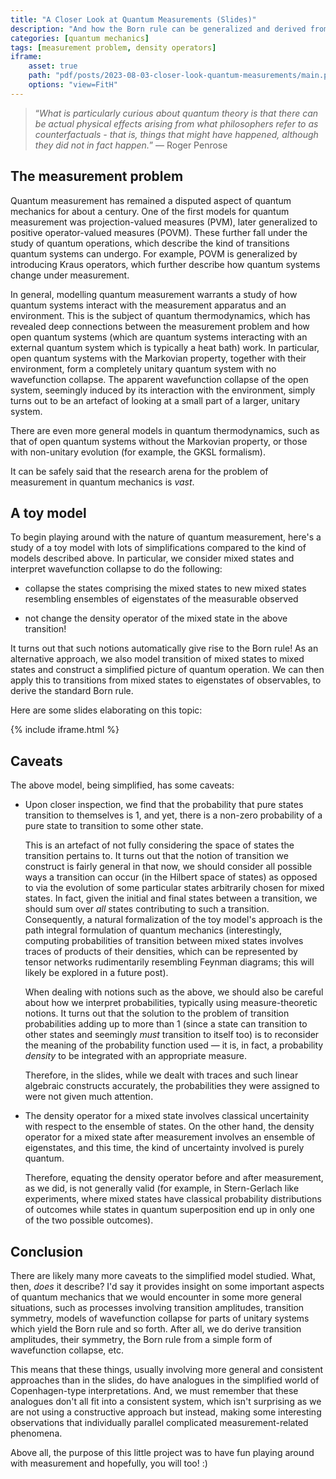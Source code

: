 ```yaml
---
title: "A Closer Look at Quantum Measurements (Slides)"
description: "And how the Born rule can be generalized and derived from some principles of measurement"
categories: [quantum mechanics]
tags: [measurement problem, density operators]
iframe:
    asset: true
    path: "pdf/posts/2023-08-03-closer-look-quantum-measurements/main.pdf"
    options: "view=FitH"
---
```


> “*What is particularly curious about quantum theory is that there can be actual physical effects arising from what philosophers refer to as counterfactuals - that is, things that might have happened, although they did not in fact happen.*”
> — Roger Penrose

## The measurement problem

Quantum measurement has remained a disputed aspect of quantum mechanics for about a century. One of the first models for quantum measurement was projection-valued measures (PVM), later generalized to positive operator-valued measures (POVM). These further fall under the study of quantum operations, which describe the kind of transitions quantum systems can undergo. For example, POVM is generalized by introducing Kraus operators, which further describe how quantum systems change under measurement.

In general, modelling quantum measurement warrants a study of how quantum systems interact with the measurement apparatus and an environment. This is the subject of quantum thermodynamics, which has revealed deep connections between the measurement problem and how open quantum systems (which are quantum systems interacting with an external quantum system which is typically a heat bath) work. In particular, open quantum systems with the Markovian property, together with their environment, form a completely unitary quantum system with no wavefunction collapse. The apparent wavefunction collapse of the open system, seemingly induced by its interaction with the environment, simply turns out to be an artefact of looking at a small part of a larger, unitary system.

There are even more general models in quantum thermodynamics, such as that of open quantum systems without the Markovian property, or those with non-unitary evolution (for example, the GKSL formalism). 

It can be safely said that the research arena for the problem of measurement in quantum mechanics is *vast*.

## A toy model

To begin playing around with the nature of quantum measurement, here's a study of a toy model with lots of simplifications compared to the kind of models described above. In particular, we consider mixed states and interpret wavefunction collapse to do the following:

- collapse the states comprising the mixed states to new mixed states resembling ensembles of eigenstates of the measurable observed

- not change the density operator of the mixed state in the above transition!

It turns out that such notions automatically give rise to the Born rule! As an alternative approach, we also model transition of mixed states to mixed states and construct a simplified picture of quantum operation. We can then apply this to transitions from mixed states to eigenstates of observables, to derive the standard Born rule.

Here are some slides elaborating on this topic:

{% include iframe.html %}

## Caveats

The above model, being simplified, has some caveats:

- Upon closer inspection, we find that the probability that pure states transition to themselves is $1$, and yet, there is a non-zero probability of a pure state to transition to some other state. 

    This is an artefact of not fully considering the space of states the transition pertains to. It turns out that the notion of transition we construct is fairly general in that now, we should consider all possible ways a transition can occur (in the Hilbert space of states) as opposed to via the evolution of some particular states arbitrarily chosen for mixed states. In fact, given the initial and final states between a transition, we should sum over *all* states contributing to such a transition. Consequently, a natural formalization of the toy model's approach is the path integral formulation of quantum mechanics (interestingly, computing probabilities of transition between mixed states involves traces of products of their densities, which can be represented by tensor networks rudimentarily resembling Feynman diagrams; this will likely be explored in a future post).

    When dealing with notions such as the above, we should also be careful about how we interpret probabilities, typically using measure-theoretic notions. It turns out that the solution to the problem of transition probabilities adding up to more than $1$ (since a state can transition to other states and seemingly *must* transition to itself too) is to reconsider the meaning of the probability function used — it is, in fact, a probability *density* to be integrated with an appropriate measure.

    Therefore, in the slides, while we dealt with traces and such linear algebraic constructs accurately, the probabilities they were assigned to were not given much attention.

- The density operator for a mixed state involves classical uncertainity with respect to the ensemble of states. On the other hand, the density operator for a mixed state after measurement involves an ensemble of eigenstates, and this time, the kind of uncertainty involved is purely quantum.

    Therefore, equating the density operator before and after measurement, as we did, is not generally valid (for example, in Stern-Gerlach like experiments, where mixed states have classical probability distributions of outcomes while states in quantum superposition end up in only one of the two possible outcomes).

## Conclusion

There are likely many more caveats to the simplified model studied. What, then, *does* it describe? I'd say it provides insight on some important aspects of quantum mechanics that we would encounter in some more general situations, such as processes involving transition amplitudes, transition symmetry, models of wavefunction collapse for parts of unitary systems which yield the Born rule and so forth. After all, we do derive transition amplitudes, their symmetry, the Born rule from a simple form of wavefunction collapse, etc. 

This means that these things, usually involving more general and consistent approaches than in the slides, do have analogues in the simplified world of Copenhagen-type interpretations. And, we must remember that these analogues don't all fit into a consistent system, which isn't surprising as we are not using a constructive approach but instead, making some interesting observations that individually parallel complicated measurement-related phenomena.

Above all, the purpose of this little project was to have fun playing around with measurement and hopefully, you will too! :)